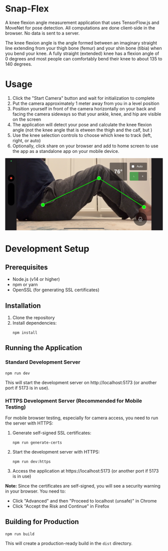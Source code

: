 # Snap-Flex

A knee flexion angle measurement application that uses TensorFlow.js and MoveNet for pose detection. All computations are done client-side in the browser. No data is sent to a server.


The knee flexion angle is the angle formed between an imaginary straight line extending from your thigh bone (femur) and your shin bone (tibia) when you bend your knee. A fully straight (extended) knee has a flexion angle of 0 degrees and most people can comfortably bend their knee to about 135 to 140 degrees.



# Usage


1. Click the "Start Camera" button and wait for initialization to complete
2. Put the camera approximately 1 meter away from you in a level position
3. Position yourself in front of the camera horizontally on your back and facing the camera sideways so that your ankle, knee, and hip are visible on the screen
4. The application will detect your pose and calculate the knee flexion angle (not the knee angle that is etween the thigh and the calf, but )
5. Use the knee selection controls to choose which knee to track (left, right, or auto)
6. Optionally, click share on your browser and add to home screen to use the app as a standalone app on your mobile device.

![App Screenshot](./assets/screenshot.png)


# Development Setup

## Prerequisites

- Node.js (v14 or higher)
- npm or yarn
- OpenSSL (for generating SSL certificates)

## Installation

1. Clone the repository
2. Install dependencies:
   ```
   npm install
   ```

## Running the Application

### Standard Development Server

```
npm run dev
```

This will start the development server on http://localhost:5173 (or another port if 5173 is in use).

### HTTPS Development Server (Recommended for Mobile Testing)

For mobile browser testing, especially for camera access, you need to run the server with HTTPS:

1. Generate self-signed SSL certificates:
   ```
   npm run generate-certs
   ```

2. Start the development server with HTTPS:
   ```
   npm run dev:https
   ```

3. Access the application at https://localhost:5173 (or another port if 5173 is in use)

**Note:** Since the certificates are self-signed, you will see a security warning in your browser. You need to:
- Click "Advanced" and then "Proceed to localhost (unsafe)" in Chrome
- Click "Accept the Risk and Continue" in Firefox


## Building for Production

```
npm run build
```

This will create a production-ready build in the `dist` directory.
